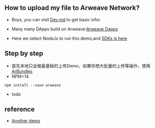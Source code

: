 ## How to upload my file to Arweave Network?
+ Boys, you can visit [Dev.md](Dev.md) to get basic infor
+ Many many DApps build on Arweave:[Arweave Dapps](https://mtfvznw2pwxykoicvxpoe7ao5rp4nhaueueux2bbe4klxankdhra.arweave.net/ZMtcttp9r4U5Aq3e4nwO7F_GnBQlCUvoIScUu4GqGeI/)

+ Here we select NodeJs to run this demo,and [SDKs is here](https://github.com/ArweaveTeam/arweave-js)

## Step by step
+ 首先本地只会做最基础的上传Demo，如果你想大批量的上传等操作，使用[ArBundles](https://github.com/Bundlr-Network/arbundles)
+ NPM>14
```
npm install --save arweave
```
+ todo

## reference
+ [Another demo](https://6yojw3s5gaznngox2twvxiqb5xqp7ezxymhz3agfc7yq7pitmwbq.arweave.net/9hybbl0wMtaZ19TtW6IB7eD_kzfDD52AxRfxD70TZYM)